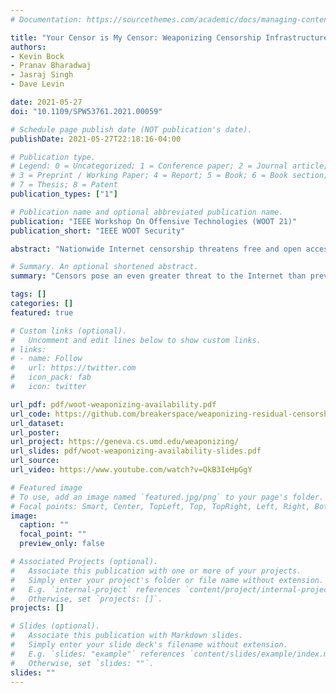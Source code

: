 ```yaml
---
# Documentation: https://sourcethemes.com/academic/docs/managing-content/

title: "Your Censor is My Censor: Weaponizing Censorship Infrastructure for Availability Attacks"
authors: 
- Kevin Bock
- Pranav Bharadwaj
- Jasraj Singh
- Dave Levin

date: 2021-05-27
doi: "10.1109/SPW53761.2021.00059"

# Schedule page publish date (NOT publication's date).
publishDate: 2021-05-27T22:18:16-04:00

# Publication type.
# Legend: 0 = Uncategorized; 1 = Conference paper; 2 = Journal article;
# 3 = Preprint / Working Paper; 4 = Report; 5 = Book; 6 = Book section;
# 7 = Thesis; 8 = Patent
publication_types: ["1"]

# Publication name and optional abbreviated publication name.
publication: "IEEE Workshop On Offensive Technologies (WOOT 21)"
publication_short: "IEEE WOOT Security"

abstract: "Nationwide Internet censorship threatens free and open access to communication and information for millions of users living inside of censoring regimes. In this paper, we show that this poses an even greater threat to the Internet than previously understood. We demonstrate an off-path attack that exploits a little-studied but widespread feature of many censoring infrastructures: residual censorship, in which a censor continues blocking traffic between two end-hosts for some time after a censorship event. Our attack sends spoofed packets with censored content, keeping two victim end-hosts separated by a censor from being able to communicate with one another. Although conceptually simple, this attack has several challenges, which we address. We demonstrate the feasibility of the attack through two studies: one to capture the current state of residual censorship, and another to actually launch the attack (against machines we control). We show that the attack can be launched despite stateful TCP tracking used by many censors, and that it also works against those who censor by null-routing. We will be making our code publicly available."

# Summary. An optional shortened abstract.
summary: "Censors pose an even greater threat to the Internet than previously understood. We demonstrate an off-path attack that exploits residual censorship, a feature by which a censor continues blocking traffic between two end-hosts for some time after a censorship event. Our attack sends spoofed packets with censored content, keeping two victim end-hosts separated by a censor from being able to communicate with one another. This attack allows anyone to weaponize censorship infrastructure to perform their own blocking."

tags: []
categories: []
featured: true

# Custom links (optional).
#   Uncomment and edit lines below to show custom links.
# links:
# - name: Follow
#   url: https://twitter.com
#   icon_pack: fab
#   icon: twitter

url_pdf: pdf/woot-weaponizing-availability.pdf
url_code: https://github.com/breakerspace/weaponizing-residual-censorship/
url_dataset:
url_poster:
url_project: https://geneva.cs.umd.edu/weaponizing/
url_slides: pdf/woot-weaponizing-availability-slides.pdf
url_source:
url_video: https://www.youtube.com/watch?v=QkB3IeHpGgY

# Featured image
# To use, add an image named `featured.jpg/png` to your page's folder. 
# Focal points: Smart, Center, TopLeft, Top, TopRight, Left, Right, BottomLeft, Bottom, BottomRight.
image:
  caption: ""
  focal_point: ""
  preview_only: false

# Associated Projects (optional).
#   Associate this publication with one or more of your projects.
#   Simply enter your project's folder or file name without extension.
#   E.g. `internal-project` references `content/project/internal-project/index.md`.
#   Otherwise, set `projects: []`.
projects: []

# Slides (optional).
#   Associate this publication with Markdown slides.
#   Simply enter your slide deck's filename without extension.
#   E.g. `slides: "example"` references `content/slides/example/index.md`.
#   Otherwise, set `slides: ""`.
slides: ""
---
```

